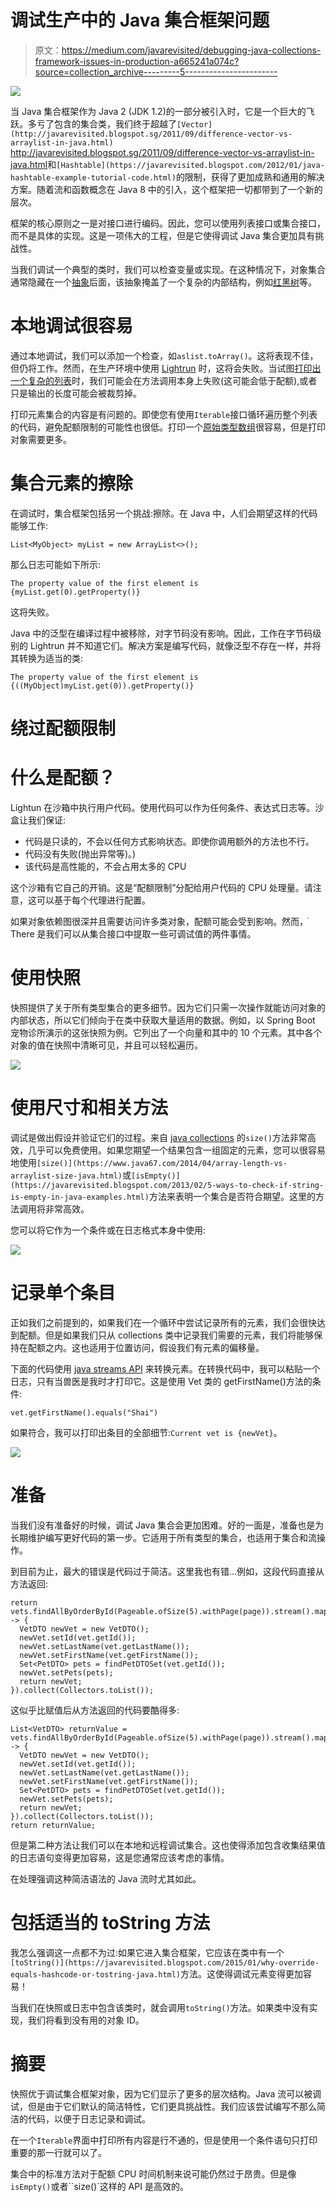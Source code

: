 # 调试生产中的 Java 集合框架问题

> 原文：<https://medium.com/javarevisited/debugging-java-collections-framework-issues-in-production-a665241a074c?source=collection_archive---------5----------------------->

![](img/f105d8832c1a7206c671a0d9dc74950e.png)

当 Java 集合框架作为 Java 2 (JDK 1.2)的一部分被引入时，它是一个巨大的飞跃。多亏了包含的集合类，我们终于超越了`[Vector](http://javarevisited.blogspot.sg/2011/09/difference-vector-vs-arraylist-in-java.html)` <http://javarevisited.blogspot.sg/2011/09/difference-vector-vs-arraylist-in-java.html>和`[Hashtable](https://javarevisited.blogspot.com/2012/01/java-hashtable-example-tutorial-code.html)`的限制，获得了更加成熟和通用的解决方案。随着流和函数概念在 Java 8 中的引入，这个框架把一切都带到了一个新的层次。

框架的核心原则之一是对接口进行编码。因此，您可以使用列表接口或集合接口，而不是具体的实现。这是一项伟大的工程，但是它使得调试 Java 集合更加具有挑战性。

当我们调试一个典型的类时，我们可以检查变量或实现。在这种情况下，对象集合通常隐藏在一个[抽象](https://javarevisited.blogspot.com/2010/10/abstraction-in-java.html)后面，该抽象掩盖了一个复杂的内部结构，例如[红黑树](https://www.java67.com/2019/10/difference-between-binary-tree-avl-red-black-binary-search-tree.html)等。

# 本地调试很容易

通过本地调试，我们可以添加一个检查，如`aslist.toArray()`。这将表现不佳，但仍将工作。然而，在生产环境中使用 [Lightrun](https://lightrun.com/) 时，这将会失败。当试图[打印出一个复杂的列表](https://javarevisited.blogspot.com/2011/05/example-of-arraylist-in-java-tutorial.html)时，我们可能会在方法调用本身上失败(这可能会低于配额),或者只是输出的长度可能会被裁剪掉。

打印元素集合的内容是有问题的。即使您有使用`Iterable`接口循环遍历整个列表的代码，避免配额限制的可能性也很低。打印一个[原始类型数组](https://www.java67.com/2014/03/how-to-print-array-in-java-example-tutorial.html)很容易，但是打印对象需要更多。

# 集合元素的擦除

在调试时，集合框架包括另一个挑战:擦除。在 Java 中，人们会期望这样的代码能够工作:

```
List<MyObject> myList = new ArrayList<>();
```

那么日志可能如下所示:

```
The property value of the first element is {myList.get(0).getProperty()}
```

这将失败。

Java 中的泛型在编译过程中被移除，对字节码没有影响。因此，工作在字节码级别的 Lightrun 并不知道它们。解决方案是编写代码，就像泛型不存在一样，并将其转换为适当的类:

```
The property value of the first element is {((MyObject)myList.get(0)).getProperty()}
```

# 绕过配额限制

# 什么是配额？

Lightun 在沙箱中执行用户代码。使用代码可以作为任何条件、表达式日志等。沙盒让我们保证:

*   代码是只读的，不会以任何方式影响状态。即使你调用额外的方法也不行。
*   代码没有失败(抛出异常等)。)
*   该代码是高性能的，不会占用太多的 CPU

这个沙箱有它自己的开销。这是“配额限制”分配给用户代码的 CPU 处理量。请注意，这可以基于每个代理进行配置。

如果对象依赖图很深并且需要访问许多类对象，配额可能会受到影响。然而，ֿThere 是我们可以从集合接口中提取一些可调试值的两件事情。

# 使用快照

快照提供了关于所有类型集合的更多细节。因为它们只需一次操作就能访问对象的内部状态，所以它们倾向于在类中获取大量适用的数据。例如，以 Spring Boot 宠物诊所演示的这张快照为例。它列出了一个向量和其中的 10 个元素。其中各个对象的值在快照中清晰可见，并且可以轻松遍历。

[![](img/aac8eda5980d6a1324aa24aef2305cc9.png)](https://javarevisited.blogspot.com/2011/07/java-debugging-tutorial-example-tips.html)

# 使用尺寸和相关方法

调试是做出假设并验证它们的过程。来自 [java collections](/javarevisited/50-java-collections-interview-questions-for-beginners-and-experienced-programmers-4d2c224cc5ab) 的`size()`方法非常高效，几乎可以免费使用。如果您期望一个结果包含一组固定的元素，您可以很容易地使用`[size()](https://www.java67.com/2014/04/array-length-vs-arraylist-size-java.html)`或`[isEmpty()](https://javarevisited.blogspot.com/2013/02/5-ways-to-check-if-string-is-empty-in-java-examples.html)`方法来表明一个集合是否符合期望。这里的方法调用将非常高效。

您可以将它作为一个条件或在日志格式本身中使用:

[![](img/f09a2c28fbdbbda286cef2355f04814f.png)](https://www.java67.com/2019/07/top-50-java-generics-and-collection-interview-questions.html)

# 记录单个条目

正如我们之前提到的，如果我们在一个循环中尝试记录所有的元素，我们会很快达到配额。但是如果我们只从 collections 类中记录我们需要的元素，我们将能够保持在配额之内。这也适用于位置访问，假设我们有元素的偏移量。

下面的代码使用 [java streams API](/javarevisited/7-best-java-tutorials-and-books-to-learn-lambda-expression-and-stream-api-and-other-features-3083e6038e14) 来转换元素。在转换代码中，我可以粘贴一个日志，只有当兽医是我时才打印它。这是使用 Vet 类的 getFirstName()方法的条件:

```
vet.getFirstName().equals("Shai")
```

如果符合，我可以打印出条目的全部细节:`Current vet is {newVet}`。

[![](img/9d5ad686174bc94bc1ef7292557e0d88.png)](https://javarevisited.blogspot.com/2018/08/top-5-java-8-courses-to-learn-online.html)

# 准备

当我们没有准备好的时候，调试 Java 集合会更加困难。好的一面是，准备也是为长期维护编写更好代码的第一步。它适用于所有类型的集合，也适用于集合和流操作。

到目前为止，最大的错误是代码过于简洁。这里我也有错…例如，这段代码直接从方法返回:

```
return vets.findAllByOrderById(Pageable.ofSize(5).withPage(page)).stream().map(vet -> {
  VetDTO newVet = new VetDTO();
  newVet.setId(vet.getId());
  newVet.setLastName(vet.getLastName());
  newVet.setFirstName(vet.getFirstName());
  Set<PetDTO> pets = findPetDTOSet(vet.getId());
  newVet.setPets(pets);
  return newVet;
}).collect(Collectors.toList());
```

这似乎比赋值后从方法返回的代码要酷得多:

```
List<VetDTO> returnValue = vets.findAllByOrderById(Pageable.ofSize(5).withPage(page)).stream().map(vet -> {
  VetDTO newVet = new VetDTO();
  newVet.setId(vet.getId());
  newVet.setLastName(vet.getLastName());
  newVet.setFirstName(vet.getFirstName());
  Set<PetDTO> pets = findPetDTOSet(vet.getId());
  newVet.setPets(pets);
  return newVet;
}).collect(Collectors.toList());
return returnValue;
```

但是第二种方法让我们可以在本地和远程调试集合。这也使得添加包含收集结果值的日志语句变得更加容易，这是您通常应该考虑的事情。

在处理强调这种简洁语法的 Java 流时尤其如此。

# 包括适当的 toString 方法

我怎么强调这一点都不为过:如果它进入集合框架，它应该在类中有一个`[toString()](https://javarevisited.blogspot.com/2015/01/why-override-equals-hashcode-or-tostring-java.html)`方法。这使得调试元素变得更加容易！

当我们在快照或日志中包含该类时，就会调用`toString()`方法。如果类中没有实现，我们将看到没有用的对象 ID。

# 摘要

快照优于调试集合框架对象，因为它们显示了更多的层次结构。Java 流可以被调试，但是由于它们默认的简洁特性，它们更具挑战性。我们应该尝试编写不那么简洁的代码，以便于日志记录和调试。

在一个`Iterable`界面中打印所有内容是行不通的，但是使用一个条件语句只打印重要的那一行就可以了。

集合中的标准方法对于配额 CPU 时间机制来说可能仍然过于昂贵。但是像`isEmpty()`或者``size()`这样的 API 是高效的。